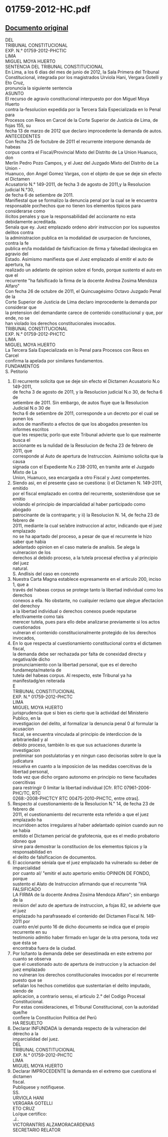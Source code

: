
01759-2012-HC.pdf
=================
  
[Documento original](https://tc.gob.pe/jurisprudencia/2012/01759-2012-HC.pdf)  
---  
DEL  
TRIBUNAL CONSTITUCIONAL  
EXP. N.° 01759-2012-PHCTIC  
LIMA  
MIGUEL MOYA HUERTO  
SENTENCIA DEL TRIBUNAL CONSTITUCIONAL  
En Lima, a los 6 dias del mes de junio de 2012, la Sala Primera del Tribunal  
Constitucional, integrada por los magistrados Urviola Hani, Vergara Gotelli y Eto Cruz,  
pronuncia la siguiente sentencia  
ASUNTO  
El recurso de agravio constitucional interpuesto por don Miguel Moya Huerto  
contra la-fesolucion expedida por la Tercera Sala Especializada en lo Penal para  
Procesos con Reos en Carcel de la Corte Superior de Justicia de Lima, de fojas 155, su  
fecha 13 de marzo de 2012 que declaro improcedente la demanda de autos.  
ANTECEDENTES  
Con fecha 25 de foctubre de 2011 el recurrente interpone demanda de habeas  
corpus contra el Fiscal/Provincial Mixto del Distrito de La Union Huanuco, don  
Merlin Pedro Pozo Campos, y el Juez del Juzgado Mixto del Distrito de La Union -  
Huanuco, don Angel Gomez Vargas, con el objeto de que se deje sin efecto el Dictamen  
Acusatorio N.° 149-2011, de fecha 3 de agosto de 2011,y la Resolucion judicial N.°30,  
de fecha 6 de setiembre de 2011.  
Manifiestal que se formalizo la denuncia penal por la cual se le encuentra  
responsable por/hechos que no tienen los elementos tipicos para considerarse como  
ilicitos penales y que la responsabilidad del accionante no esta debidamente acreditada.  
Senala que ey. Juez emplazado ordeno abrir instruccion por los supuestos delitos contra  
la administracion publica en la modalidad de usurpacion de funciones, contra la fe  
publica en/la modalidad de falsificacion de firma y falsedad ideologica en agravio del  
Estado. Asimismo manifiesta que el Juez emplazado al emitir el auto de apertura, ha  
realizado un adelanto de opinion sobre el fondo, porque sustento el auto en que el  
recurrente "ha falsificado la firma de la docente Andrea Zosima Mendoza Alfaro"  
Con fecha 26 de octubre de 2011, el Quincuagésimo Octavo Juzgado Penal de la  
Corte Superior de Justicia de Lima declaro improcedente la demanda por considerar que  
la pretension del demandante carece de contenido constitucional y que, por ende, no se  
han violado los derechos constitucionales invocados.  
TRIBUNAL CONSTITUCIONAL  
EXP. N.° 01759-2012-PHCTC  
LIMA  
MIGUEL MOYA HUERTO  
La Tercera Sala Especializada en lo Penal para Procesos con Reos en Carcel  
confirma la apelada por similares fundamentos.  
FUNDAMENTOS  
S. Petitorio  
1. El recurrente solicita que se deje sin efecto el Dictamen Acusatorio N.o 149-2011,  
de fecha 3 de agosto de 2011, y la Resolucion judicial N.o 30, de fecha 6 de  
setiembre de 2011. Sin embargo, de autos fluye que la Resolucion Judicial N.o 30 de  
fecha 6 de setiembre de 2011, corresponde a un decreto por el cual se ponen los  
autos de manifiesto a efectos de que los abogados presenten los informes escritos  
que les respecta; porlo que este Tribunal advierte que lo que realmente busca el  
accionante es la nulidad de la Resolucion de fecha 23 de febrero de 2011, que  
corresponde al Auto de apertura de Instruccion. Asimismo solicita que la causa  
signada con el Expediente N.o 238-2010, en tramite ante el Juzgado Mixto de La  
Union, Huanuco, sea encargada a otro Fiscal y Juez competentes.  
2. Siendo asi, en el presente çaso se cuestiona: i) el Dictamen N. 149-2011, emitido  
por el fiscal emplazado en contra del recurrente, sosteniéndose que se emitio  
violando el principio de imparcialidad al haber participado como abogado  
patrocinante de la contraparte; y ii) la Resolucion N. 14, de fecha 23 de febrero de  
2011, mediante la cual se/abre instruccion al actor, indicando que el juez emplazado  
no se ha apartado del proceso, a pesar de que el recurrente le hizo saber que habia  
adelantado opinion en el caso materia de analisis. Se alega la vulneracion de los  
derechos al debido proceso, a la tutela procesal efectiva y al principio del juez  
natural.  
S. Andlisis del caso en concreto  
3. Nuestra Carta Magna establece expresamente en el articulo 200, inciso 1, que a  
través del habeas corpus se protege tanto la libertad individual como los derechos  
conexos a ella. No obstante, no cualquier reclamo que alegue afectacion del derechoy  
a la libertad individual o derechos conexos puede reputarse efectivamente como tais  
merecer tutela, pues para ello debe analizarse previamente si los actos cuestionados  
vulneran el contenido constitucionalmente protegido de los derechos invocados,  
4. En lo que respecta al cuestionamiento constitucional contra el dictamen fiscal,  
la demanda debe ser rechazada por falta de conexidad directa y negativa/de dicho  
pronunciamiento con la libertad personal, que es el derecho fundamepta/materia de  
tutela del habeas corpus. Al respecto, este Tribunal ya ha manifestadg/en reiterada  
E  
TRIBUNAL CONSTITUCIONAL  
EXP. N.° 01759-2012-PHCTC  
LIMA  
MIGUEL MOYA HUERTO  
jurisprudencia que si bien es cierto que la actividad del Ministerio Publico, en la  
investigacion del delito, al formalizar la denuncia penal 0 al formular la acusacion  
fiscal, se encuentra vinculada al principio de interdiccion de la arbitrariedad y al  
debido proceso, también lo es que sus actuaciones durante la investigacion  
preliminar son postulatorias y en ningun caso decisorias sobre lo que la judicatura  
resuelva en cuanto a la imposicion de las medidas coercitivas de la libertad personal,  
toda vez que dicho organo autonomo en principio no tiene facultades coercitivas  
para restringir 0 limitar la libertad individual [Cfr. RTC 07961-2006-PHC/TC, RTC  
0268:-2008-PHCTCY RTC 00475-2010-PHCTC, entre otras].  
5. Respecto al cuestionamiento de la Resolucion N." 14, de fecha 23 de febrero de  
2011, el cuestionamiento del recurrente esta referido a que el juez emplazado ha  
incurridoen actos irregulares al haber adelantado opinion cuando aun no se habia  
emitido el Dictamen pericial de grafotecnia, que es el medio probatorio idoneo que  
sirve para demostrar la constitucion de los elementos tipicos y la responsabilidad en  
el delito de falsificacion de documentos.  
6. El accionante séniala que el juez emplazado ha vulnerado su deber de imparcialidad  
por cuanto al/ "emitir el auto apertorio emitio OPINION DE FONDO, porque  
sustento el Alato de Instruccion afirmando que el recurrente "HA FALSIFICADO  
LA FIRMA de la docente Andrea Zosima Mendoza Alfaro"; sin embargo de la  
revision de! auto de apertura de instruccion, a fojas 82, se advierte que el juez  
emplazado ha parafraseado el contenido del Dictamen Fiscal N. 149-2011 por  
cuanto en/el punto 16 de dicho documento se indica que el propio recurrente en su  
testimonio admitio haber firmado en lugar de la otra persona, toda vez que ésta se  
encontraba fuera de la ciudad.  
7. Por lo/tanto la demanda debe ser desestimada en este extremo por cuanto se observa  
que el cuestionado auto de apertura de instruccion y la actuacion del juez emplazado  
no vulneran los derechos constitucionales invocados por el recurrente puesto que se  
sefialan los hechos cometidos que sustentarian el delito imputado, siendo de  
aplicacion, a contrario sensu, el articulo 2.° del Codigo Procesal Constitucional.  
Por estas consideraciones, el Tribunal Constitucional, con la autoridad que/he  
confiere la Constitucion Politica del Perû  
HA RESUELTO  
1. Declarar INFUNDADA la demanda respecto de la vulneracion del dérecho a la  
imparcialidad del juez.  
DEL  
TRIBUNAL CONSTITUCIONAL  
EXP. N.° 01759-2012-PHCTC  
LIMA  
MIGUEL MOYA HUERTO  
2. Declarar IMPROCEDENTE la demanda en el extremo que cuestiona el dictamen  
fiscal.  
Publiquese y notifiquese.  
SS.  
URVIOLA HANI  
VERGARA GOTELLI  
ETO CRUZ  
Lo/que certifico:  
.J..  
VICTORANTRIS ALZAMORACARDENAS  
SECRETARIO RELATOR